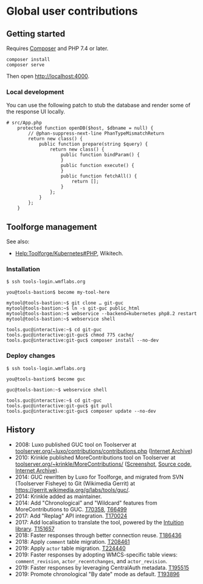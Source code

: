 # Global user contributions

## Getting started

Requires [Composer](https://getcomposer.org/) and PHP 7.4 or later.

```
composer install
composer serve
```

Then open <http://localhost:4000>.

### Local development

You can use the following patch to stub the database and render some of the response UI locally.

```
# src/App.php
    protected function openDB($host, $dbname = null) {
        // @phan-suppress-next-line PhanTypeMismatchReturn
        return new class() {
            public function prepare(string $query) {
                return new class() {
                    public function bindParam() {
                    }
                    public function execute() {
                    }
                    public function fetchAll() {
                        return [];
                    }
                };
            }
        };
    }
```

## Toolforge management

See also:
* [Help:Toolforge/Kubernetes#PHP](https://wikitech.wikimedia.org/wiki/Help:Toolforge/Kubernetes#PHP), Wikitech.

### Installation

```
$ ssh tools-login.wmflabs.org

you@tools-bastion$ become my-tool-here

mytool@tools-bastion:~$ git clone … git-guc
mytool@tools-bastion:~$ ln -s git-guc public_html
mytool@tools-bastion:~$ webservice --backend=kubernetes php8.2 restart
mytool@tools-bastion:~$ webservice shell

tools.guc@interactive:~$ cd git-guc
tools.guc@interactive:git-guc$ chmod 775 cache/
tools.guc@interactive:git-guc$ composer install --no-dev
```

### Deploy changes

```
$ ssh tools-login.wmflabs.org

you@tools-bastion$ become guc

guc@tools-bastion:~$ webservice shell

tools.guc@interactive:~$ cd git-guc
tools.guc@interactive:git-guc$ git pull
tools.guc@interactive:git-guc$ composer update --no-dev
```

## History

* 2008: Luxo published GUC tool on Toolserver at [toolserver.org/~luxo/contributions/contributions.php](http://toolserver.org/~luxo/contributions/contributions.php) ([Internet Archive](https://web.archive.org/web/20080601140738/http://toolserver.org/~luxo/contributions/contributions.php))
* 2010: Krinkle published MoreContributions tool on Toolserver at [toolserver.org/~krinkle/MoreContributions/](https://toolserver.org/~krinkle/MoreContributions/) ([Screenshot](https://github.com/Krinkle/toolserver-misc#morecontributions), [Source code](https://github.com/Krinkle/toolserver-misc#morecontributions), [Internet Archive](https://web.archive.org/web/20110225023253/https://toolserver.org/~krinkle/MoreContributions/input.php)).
* 2014: GUC rewritten by Luxo for Toolforge, and migrated from SVN (Toolserver Fisheye) to Git (Wikimedia Gerrit) at <https://gerrit.wikimedia.org/g/labs/tools/guc/>.
* 2014: Krinkle added as maintainer.
* 2014: Add "Chronological" and "Wildcard" features from MoreContributions to GUC. [T70358](https://phabricator.wikimedia.org/T70358), [T66499](https://phabricator.wikimedia.org/T66499)
* 2017: Add "Replag" API integration. [T170024](https://phabricator.wikimedia.org/T170024)
* 2017: Add localisation to translate the tool, powered by the [Intuition library](https://gerrit.wikimedia.org/g/labs/tools/intuition). [T151657](https://phabricator.wikimedia.org/T151657)
* 2018: Faster responses through better connection reuse. [T186436](https://phabricator.wikimedia.org/T186436)
* 2018: Apply `comment` table migration. [T208461](https://phabricator.wikimedia.org/T208461)
* 2019: Apply `actor` table migration. [T224440](https://phabricator.wikimedia.org/T224440)
* 2019: Faster responses by adopting WMCS-specific table views: `comment_revision`, `actor_recentchanges`, and `actor_revision`.
* 2019: Faster responses by leveraging CentralAuth metadata. [T195515](https://phabricator.wikimedia.org/T195515)
* 2019: Promote chronological "By date" mode as default. [T193896](https://phabricator.wikimedia.org/T193896)